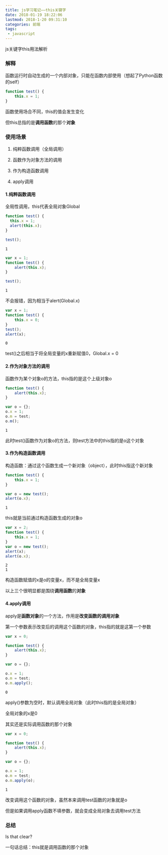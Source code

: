 ```yaml
---
title: js学习笔记——this关键字
date: 2018-01-19 18:22:06
lastmod: 2018-1-20 09:31:10
categories: 前端
tags: 
 - javascript
---
```


js关键字this用法解析

<!--more-->

### 解释

函数运行时自动生成的一个内部对象，只能在函数内部使用（想起了Python函数的self）

```javascript
function test() {
    this.x = 1;
}
```

函数使用场合不同，this的值会发生变化

但this总指的是**调用函数**的那个**对象**

### 使用场景

1. 纯粹函数调用（全局调用）

2. 函数作为对象方法的调用

3. 作为构造函数调用

4. apply调用


#### 1.纯粹函数调用

全局性调用，this代表全局对象Global

```javascript
function test() {
  this.x = 1;
  alert(this.x);		
}

test();
```

```
1
```

```javascript
var x = 1;
function test() {
	alert(this.x);		
}

test();
```

```
1
```

不会报错，因为相当于alert(Global.x)

```javascript
var x = 1;
function test() {
	this.x = 0;
}
test();
alert(x);		
```

```
0
```

test()之后相当于将全局变量的x重新赋值0，Global.x = 0

#### 2.作为对象方法的调用

函数作为某个对象o的方法，this指的是这个上级对象o

```javascript
function test() {
	alert(this.x);
}

var o = {};
o.x = 1;
o.m = test;
o.m();		
```

```
1
```

此时test()函数作为对象o的方法，则test方法中的this指的是o这个对象

#### 3.作为构造函数调用

构造函数：通过这个函数生成一个新对象（object），此时this指这个新对象

```javascript
function test() {
	this.x = 1;
}

var o = new test();
alert(o.x);		
```

```
1
```

this就是当前通过构造函数生成的对象o

```javascript
var x = 2;
function test() {
	this.x = 1;
}
var o = new test();
alert(x);		
alert(o.x);
```

```
2
1
```

构造函数赋值的x是o的变量x，而不是全局变量x

以上三个很明显都是围绕**调用函数**的**对象**

#### 4.apply调用

apply是**函数对象**的一个方法，作用是**改变函数的调用对象**

第一个参数表示改变后的调用这个函数的对象，this指的就是这第一个参数

```javascript
var x = 0;

function test() {
	alert(this.x);
}

var o = {};

o.x = 1;
o.m = test;
o.m.apply();		
```

```
0
```

apply()参数为空时，默认调用全局对象（此时this指的是全局对象）

全局对象的x是0

其实还是实际调用函数的那个对象

```javascript
var x = 0;

function test() {
	alert(this.x);
}

var o = {};

o.x = 1;
o.m = test;
o.m.apply(o);		
```

```
1
```

改变调用这个函数的对象，虽然本来调用test函数的对象就是o

但是如果调用apply函数不填参数，就会变成全局对象去调用test方法

### 总结

Is that clear?

一句话总结：this就是调用函数的那个对象
